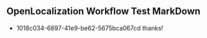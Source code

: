## OpenLocalization Workflow Test MarkDown
* 1018c034-6897-41e9-be62-5675bca067cd 
thanks!<!--HONumber=Mar16_HO3-->
